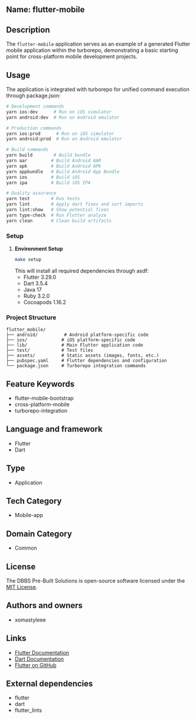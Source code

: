 ## Name: flutter-mobile

## Description

The `flutter-mobile` application serves as an example of a generated Flutter mobile application within the turborepo, demonstrating a basic starting point for cross-platform mobile development projects.

## Usage

The application is integrated with turborepo for unified command execution through package.json:

```bash
# Development commands
yarn ios:dev      # Run on iOS simulator
yarn android:dev  # Run on Android emulator

# Production commands
yarn ios:prod      # Run on iOS simulator
yarn android:prod  # Run on Android emulator

# Build commands
yarn build        # Build bundle
yarn aar         # Build Android AAR
yarn apk         # Build Android APK
yarn appbundle   # Build Android App Bundle
yarn ios         # Build iOS
yarn ipa         # Build iOS IPA

# Quality assurance
yarn test        # Run tests
yarn lint        # Apply dart fixes and sort imports
yarn lint:show   # Show potential fixes
yarn type-check  # Run Flutter analyze
yarn clean       # Clean build artifacts
```

### Setup

1. **Environment Setup**
   ```bash
   make setup
   ```
   This will install all required dependencies through asdf:
   - Flutter 3.29.0
   - Dart 3.5.4
   - Java 17
   - Ruby 3.2.0
   - Cocoapods 1.16.2

### Project Structure

```
flutter_mobile/
├── android/          # Android platform-specific code
├── ios/             # iOS platform-specific code
├── lib/             # Main Flutter application code
├── test/            # Test files
├── assets/          # Static assets (images, fonts, etc.)
├── pubspec.yaml     # Flutter dependencies and configuration
└── package.json     # Turborepo integration commands
```

## Feature Keywords

- flutter-mobile-bootstrap
- cross-platform-mobile
- turborepo-integration

## Language and framework

- Flutter
- Dart

## Type

- Application

## Tech Category

- Mobile-app

## Domain Category

- Common

## License

The DBBS Pre-Built Solutions is open-source software licensed under the [MIT License](LICENSE).

## Authors and owners

- xomastyleee

## Links

- [Flutter Documentation](https://flutter.dev/docs)
- [Dart Documentation](https://dart.dev/guides)
- [Flutter on GitHub](https://github.com/flutter/flutter)

## External dependencies

- flutter
- dart
- flutter_lints 